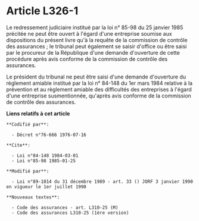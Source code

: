 # Article L326-1

Le redressement judiciaire institué par la loi n° 85-98 du 25 janvier 1985 précitée ne peut être ouvert à l'égard d'une
entreprise soumise aux dispositions du présent livre qu'à la requête de la commission de contrôle des assurances ; le
tribunal peut également se saisir d'office ou être saisi par le procureur de la République d'une demande d'ouverture de cette
procédure après avis conforme de la commission de contrôle des assurances.

Le président du tribunal ne peut être saisi d'une demande d'ouverture du règlement amiable institué par la loi n° 84-148 du
1er mars 1984 relative à la prévention et au règlement amiable des difficultés des entreprises à l'égard d'une entreprise
susmentionnée, qu'après avis conforme de la commission de contrôle des assurances.

**Liens relatifs à cet article**

	**Codifié par**:

	  - Décret n°76-666 1976-07-16

	**Cite**:

	  - Loi n°84-148 1984-03-01
	  - Loi n°85-98 1985-01-25

	**Modifié par**:

	  - Loi n°89-1014 du 31 décembre 1989 - art. 33 () JORF 3 janvier 1990 en vigueur le 1er juillet 1990

	**Nouveaux textes**:

	  - Code des assurances - art. L310-25 (M)
	  - Code des assurances L310-25 (1ère version)
